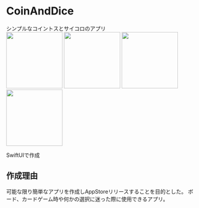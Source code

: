 # CoinAndDice
シンプルなコイントスとサイコロのアプリ  
<img width="150" src="https://github.com/user-attachments/assets/db9758f3-a056-4c3f-bffb-ffd99d25a647">
<img width="150" src="https://github.com/user-attachments/assets/1c9e6e47-373e-4197-8125-266ffda81f3d">
<img width="150" src="https://github.com/user-attachments/assets/2ac1ebb2-317e-4b76-b0be-c949d2310b0f">
<img width="150" src="https://github.com/user-attachments/assets/4f2dd7eb-3995-4ee1-ab38-afa26ece918d">

SwiftUIで作成

## 作成理由
可能な限り簡単なアプリを作成しAppStoreリリースすることを目的とした。
ボード、カードゲーム時や何かの選択に迷った際に使用できるアプリ。
